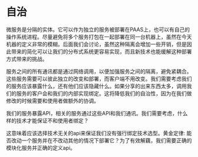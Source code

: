 # 自治

微服务是分隔的实体。它可以作为独立的服务被部署在PAAS上，也可以有自己的操作系统进程。尽量避免将多个服务打包在一起部署在同一台机器上，虽然在今天机器的定义非常的模糊。后面我们会讨论，虽然这种隔离会增加一些开销，但是因此带来的简化可以让我们的分布式系统更容易实现，而且新技术也能缓解这种部署方式带来的挑战。

服务之间的所有通讯都是通过网络调用，以便加强服务之间的隔离，避免紧耦合。这些服务需要可以彼此独立的改变和部署，而客户端不用改变。我们需要考虑我们的服务应该暴露什么，还有他们应该隐藏什么。如果分享的出来东西太多，调用我们的服务的客户会和我们的内部实现绑定。这将降低我们的自治性，因为在我们做修改的时候需要和使用者做额外的协调。

我们的服务暴露API，相关的服务通过这些API和我们通讯。我们需要考虑，什么样的技术才能保证不和使用者绑定？

这意味着应该选择技术无关的api来保证我们没有强行绑定技术选型。黄金定律: 能否改动一个服务并在不改动其他的情况下部署它？为了有效解藕，我们需要正确的模块化服务并正确的定义api。
